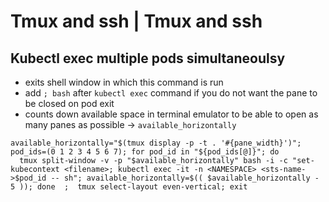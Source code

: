 # Tmux and ssh | Tmux and ssh

## Kubectl exec multiple pods simultaneoulsy

* exits shell window in which this command is run
* add `; bash` after `kubectl exec` command if you do not want the pane to be closed on pod exit
* counts down available space in terminal emulator to be able to open as many panes as possible -> `available_horizontally`

```
available_horizontally="$(tmux display -p -t . '#{pane_width}')"; pod_ids=(0 1 2 3 4 5 6 7); for pod_id in "${pod_ids[@]}"; do
  tmux split-window -v -p "$available_horizontally" bash -i -c "set-kubecontext <filename>; kubectl exec -it -n <NAMESPACE> <sts-name->$pod_id -- sh"; available_horizontally=$(( $available_horizontally - 5 )); done  ;  tmux select-layout even-vertical; exit
```
